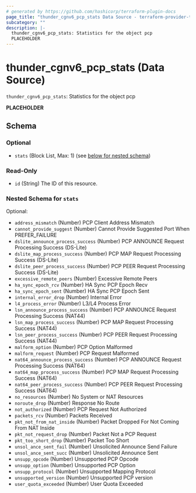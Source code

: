 ```yaml
---
# generated by https://github.com/hashicorp/terraform-plugin-docs
page_title: "thunder_cgnv6_pcp_stats Data Source - terraform-provider-thunder"
subcategory: ""
description: |-
  thunder_cgnv6_pcp_stats: Statistics for the object pcp
  PLACEHOLDER
---
```


# thunder_cgnv6_pcp_stats (Data Source)

`thunder_cgnv6_pcp_stats`: Statistics for the object pcp

__PLACEHOLDER__



<!-- schema generated by tfplugindocs -->
## Schema

### Optional

- `stats` (Block List, Max: 1) (see [below for nested schema](#nestedblock--stats))

### Read-Only

- `id` (String) The ID of this resource.

<a id="nestedblock--stats"></a>
### Nested Schema for `stats`

Optional:

- `address_mismatch` (Number) PCP Client Address Mismatch
- `cannot_provide_suggest` (Number) Cannot Provide Suggested Port When PREFER_FAILURE
- `dslite_announce_process_success` (Number) PCP ANNOUNCE Request Processing Success (DS-Lite)
- `dslite_map_process_success` (Number) PCP MAP Request Processing Success (DS-Lite)
- `dslite_peer_process_success` (Number) PCP PEER Request Processing Success (DS-Lite)
- `excessive_remote_peers` (Number) Excessive Remote Peers
- `ha_sync_epoch_rcv` (Number) HA Sync PCP Epoch Recv
- `ha_sync_epoch_sent` (Number) HA Sync PCP Epoch Sent
- `internal_error_drop` (Number) Internal Error
- `l4_process_error` (Number) L3/L4 Process Error
- `lsn_announce_process_success` (Number) PCP ANNOUNCE Request Processing Success (NAT44)
- `lsn_map_process_success` (Number) PCP MAP Request Processing Success (NAT44)
- `lsn_peer_process_success` (Number) PCP PEER Request Processing Success (NAT44)
- `malform_option` (Number) PCP Option Malformed
- `malform_request` (Number) PCP Request Malformed
- `nat64_announce_process_success` (Number) PCP ANNOUNCE Request Processing Success (NAT64)
- `nat64_map_process_success` (Number) PCP MAP Request Processing Success (NAT64)
- `nat64_peer_process_success` (Number) PCP PEER Request Processing Success (NAT64)
- `no_resources` (Number) No System or NAT Resources
- `noroute_drop` (Number) Response No Route
- `not_authorized` (Number) PCP Request Not Authorized
- `packets_rcv` (Number) Packets Received
- `pkt_not_from_nat_inside` (Number) Packet Dropped For Not Coming From NAT Inside
- `pkt_not_request_drop` (Number) Packet Not a PCP Request
- `pkt_too_short_drop` (Number) Packet Too Short
- `unsol_ance_sent_fail` (Number) Unsolicited Announce Send Failure
- `unsol_ance_sent_succ` (Number) Unsolicited Announce Sent
- `unsupp_opcode` (Number) Unsupported PCP Opcode
- `unsupp_option` (Number) Unsupported PCP Option
- `unsupp_protocol` (Number) Unsupported Mapping Protocol
- `unsupported_version` (Number) Unsupported PCP version
- `user_quota_exceeded` (Number) User Quota Exceeded


